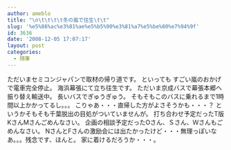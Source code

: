 ```yaml
---
author: ameblo
title: "\n\t\t\t\t冬の嵐で往生\t\t"
slug: '%e5%86%ac%e3%81%ae%e5%b5%90%e3%81%a7%e5%be%80%e7%94%9f'
id: 3636
date: '2008-12-05 17:07:17'
layout: post
categories:
  - 随筆
---
```


ただいまセミコンジャパンで取材の帰り道です。 といっても すごい嵐のおかげで電車完全停止。 海浜幕張にて立ち往生です。 ただいま京成バスで幕張本郷へ振り替え輸送中。 長いバスでぎゅうぎゅう。 そもそもこのバスに乗れるまで1時間以上かかってるし。。。 こりゃあ・・・直帰した方がよさそうかも・・・？ というかそもそも千葉脱出の目処がついていませんが。 打ち合わせ予定だったT版KさんMさんごめんなさい。 企画の相談予定だったOさん、Ｓさん、Ｗさんもごめんなさい。 NさんとFさんの激励会には出たかったけど・・・無理っぽいなあ。。。残念です、ほんと。 家に着けるだろうか・・・。